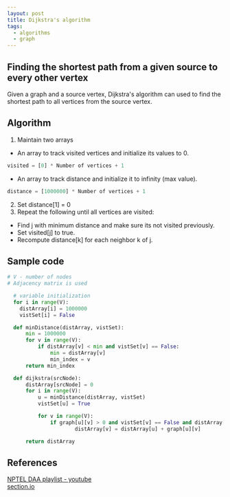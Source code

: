 ```yaml
---
layout: post
title: Dijkstra's algorithm
tags:
  - algorithms
  - graph
---
```

## Finding the shortest path from a given source to every other vertex 

Given a graph and a source vertex, Dijkstra's algorithm can used to find the shortest path to all vertices from the source vertex. 

## Algorithm
1. Maintain two arrays
  * An array to track visited vertices and initialize its values to 0.
  ```python
  visited = [0] * Number of vertices + 1
  ```
  * An array to track distance and initialize it to infinity (max value).
  ```python
  distance = [1000000] * Number of vertices + 1
  ```
2. Set distance[1] = 0
3. Repeat the following until all vertices are visited:
  * Find j with minimum distance and make sure its not visited previously.
  * Set visited[j] to true.
  * Recompute distance[k] for each neighbor k of j.

## Sample code

  ```python
  # V - number of nodes
  # Adjacency matrix is used

    # variable initialization
    for i in range(V):
      distArray[i] = 1000000
      vistSet[i] = False    
  
    def minDistance(distArray, vistSet): 
        min = 1000000
        for v in range(V): 
            if distArray[v] < min and vistSet[v] == False: 
                min = distArray[v] 
                min_index = v 
        return min_index

    def dijkstra(srcNode):
        distArray[srcNode] = 0
        for i in range(V): 
            u = minDistance(distArray, vistSet) 
            vistSet[u] = True

            for v in range(V): 
                if graph[u][v] > 0 and vistSet[v] == False and distArray[v] > distArray[u] + graph[u][v]: 
                        distArray[v] = distArray[u] + graph[u][v] 
  
        return distArray
  ```

## References

[NPTEL DAA playlist - youtube](https://youtu.be/gY0MwGLq9W8) \
[section.io](https://www.section.io/engineering-education/dijkstra-python)